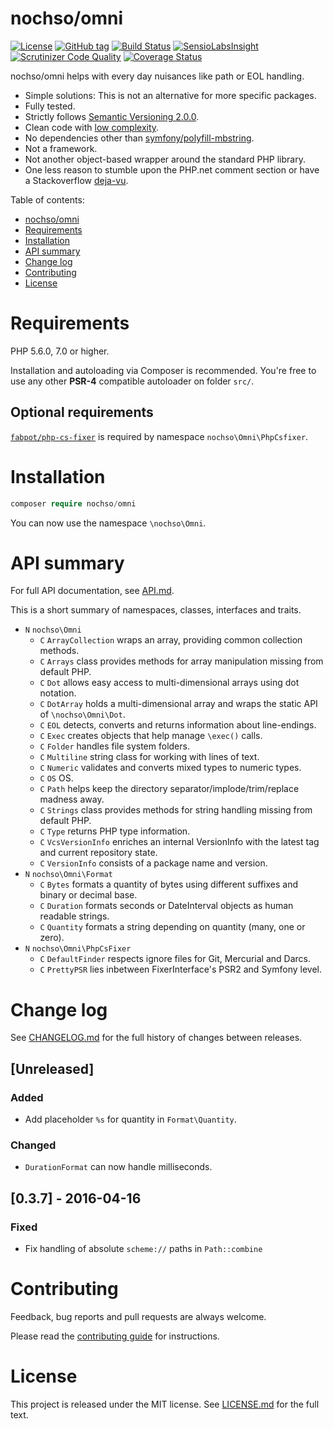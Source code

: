 # nochso/omni

[![License](https://poser.pugx.org/nochso/omni/license)](https://packagist.org/packages/nochso/omni)
[![GitHub tag](https://img.shields.io/github/tag/nochso/omni.svg)](https://github.com/nochso/omni/releases)
[![Build Status](https://travis-ci.org/nochso/omni.svg?branch=master)](https://travis-ci.org/nochso/omni)
[![SensioLabsInsight](https://insight.sensiolabs.com/projects/fbc0e55a-bc4d-4936-9d27-72dfb913c323/mini.png)](https://insight.sensiolabs.com/projects/fbc0e55a-bc4d-4936-9d27-72dfb913c323)
[![Scrutinizer Code Quality](https://scrutinizer-ci.com/g/nochso/omni/badges/quality-score.png?b=master)](https://scrutinizer-ci.com/g/nochso/omni/?branch=master)
[![Coverage Status](https://coveralls.io/repos/github/nochso/omni/badge.svg?branch=master)](https://coveralls.io/github/nochso/omni?branch=master)

nochso/omni helps with every day nuisances like path or EOL handling.

- Simple solutions: This is not an alternative for more specific packages.
- Fully tested.
- Strictly follows [Semantic Versioning 2.0.0](http://semver.org/spec/v2.0.0.html).
- Clean code with [low complexity](https://www.cs.helsinki.fi/u/luontola/tdd-2009/ext/ObjectCalisthenics.pdf).
- No dependencies other than [symfony/polyfill-mbstring](https://packagist.org/packages/symfony/polyfill-mbstring).
- Not a framework.
- Not another object-based wrapper around the standard PHP library.
- One less reason to stumble upon the PHP.net comment section or have a Stackoverflow [deja-vu](https://i.imgur.com/SZPjHwz.jpg).

Table of contents:
- [nochso/omni](#nochsoomni)
- [Requirements](#requirements)
- [Installation](#installation)
- [API summary](#api-summary)
- [Change log](#change-log)
- [Contributing](#contributing)
- [License](#license)

# Requirements
PHP 5.6.0, 7.0 or higher.

Installation and autoloading via Composer is recommended. You're free to use any other **PSR-4** compatible autoloader on folder `src/`.

## Optional requirements
[`fabpot/php-cs-fixer`](https://packagist.org/packages/fabpot/php-cs-fixer) is required by namespace `nochso\Omni\PhpCsfixer`.

# Installation
```php
composer require nochso/omni
```

You can now use the namespace `\nochso\Omni`.

# API summary
For full API documentation, see [API.md](API.md).

This is a short summary of namespaces, classes, interfaces and traits.

- `N` `nochso\Omni`
    - `C` `ArrayCollection` wraps an array, providing common collection methods.
    - `C` `Arrays` class provides methods for array manipulation missing from default PHP.
    - `C` `Dot` allows easy access to multi-dimensional arrays using dot notation.
    - `C` `DotArray` holds a multi-dimensional array and wraps the static API of `\nochso\Omni\Dot`.
    - `C` `EOL` detects, converts and returns information about line-endings.
    - `C` `Exec` creates objects that help manage `\exec()` calls.
    - `C` `Folder` handles file system folders.
    - `C` `Multiline` string class for working with lines of text.
    - `C` `Numeric` validates and converts mixed types to numeric types.
    - `C` `OS` OS.
    - `C` `Path` helps keep the directory separator/implode/trim/replace madness away.
    - `C` `Strings` class provides methods for string handling missing from default PHP.
    - `C` `Type` returns PHP type information.
    - `C` `VcsVersionInfo` enriches an internal VersionInfo with the latest tag and current repository state.
    - `C` `VersionInfo` consists of a package name and version.
- `N` `nochso\Omni\Format`
    - `C` `Bytes` formats a quantity of bytes using different suffixes and binary or decimal base.
    - `C` `Duration` formats seconds or DateInterval objects as human readable strings.
    - `C` `Quantity` formats a string depending on quantity (many, one or zero).
- `N` `nochso\Omni\PhpCsFixer`
    - `C` `DefaultFinder` respects ignore files for Git, Mercurial and Darcs.
    - `C` `PrettyPSR` lies inbetween FixerInterface's PSR2 and Symfony level.


# Change log
See [CHANGELOG.md](CHANGELOG.md) for the full history of changes between releases.

## [Unreleased]

### Added
- Add placeholder `%s` for quantity in `Format\Quantity`.

### Changed
- `DurationFormat` can now handle milliseconds.


## [0.3.7] - 2016-04-16

### Fixed
- Fix handling of absolute `scheme://` paths in `Path::combine`




# Contributing
Feedback, bug reports and pull requests are always welcome.

Please read the [contributing guide](CONTRIBUTING.md) for instructions.

# License
This project is released under the MIT license. See [LICENSE.md](LICENSE.md) for the full text.
